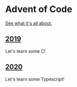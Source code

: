 # Advent of Code

[See what it's all about.](https://adventofcode.com/)

## [2019](2019)

Let's learn some C!

## [2020](2020)

Let's learn some Typescript!
